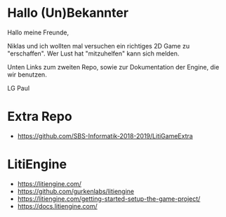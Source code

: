 # Hallo (Un)Bekannter
Hallo meine Freunde,

Niklas und ich wollten mal versuchen ein richtiges 2D Game zu "erschaffen".
Wer Lust hat "mitzuhelfen" kann sich melden.

Unten Links zum zweiten Repo, sowie zur Dokumentation der Engine, die wir benutzen.

LG Paul

# Extra Repo
- https://github.com/SBS-Informatik-2018-2019/LitiGameExtra

# LitiEngine
- https://litiengine.com/
- https://github.com/gurkenlabs/litiengine
- https://litiengine.com/getting-started-setup-the-game-project/
- https://docs.litiengine.com/
